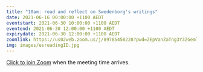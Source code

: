 ```yaml
---
title: "10am: read and reflect on Swedenborg's writings"
date: 2021-06-16 00:00:00 +1100 AEDT
eventstart: 2021-06-30 10:00:00 +1100 AEDT
eventend: 2021-06-30 12:00:00 +1100 AEDT
expirydate: 2021-06-30 12:00:00 +1100 AEDT
zoomlink: https://us02web.zoom.us/j/89785458228?pwd=ZEpVanZaTng3Y3ZGeml0R2RjcTY1QT09
img: images/esreadingID.jpg
---
```


[Click to join Zoom](https://us02web.zoom.us/j/89785458228?pwd=ZEpVanZaTng3Y3ZGeml0R2RjcTY1QT09) when the meeting time arrives.


